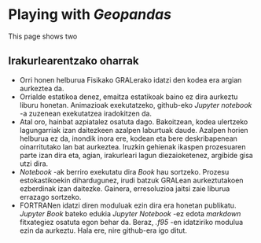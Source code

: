 Playing with _Geopandas_
============================

This page shows two 

## Irakurlearentzako oharrak

- Orri honen helburua Fisikako GRALerako idatzi den kodea era argian aurkeztea da.
- Orrialde estatikoa denez, emaitza estatikoak baino ez dira aurkeztu liburu honetan. Animazioak exekutatzeko, github-eko _Jupyter notebook_ -a zuzenean exekutatzea iradokitzen da.
- Atal oro, hainbat azpiatalez osatuta dago. Bakoitzean, kodea ulertzeko lagungarriak izan daitezkeen azalpen laburtuak daude. Azalpen horien helburua ez da, inondik inora ere, kodean eta bere deskribapenean oinarritutako lan bat aurkeztea. Iruzkin gehienak ikaspen prozesuaren parte izan dira eta, agian, irakurleari lagun diezaioketenez, argibide gisa utzi dira. 
- _Notebook_ -ak berriro exekutatu dira _Book_ hau sortzeko. Prozesu estokastikoekin dihardugunez, irudi batzuk GRALean aurkeztutakoen ezberdinak izan daitezke. Gainera, erresoluzioa jaitsi zaie liburua errazago sortzeko.
- FORTRANen idatzi diren moduluak ezin dira era honetan publikatu. _Jupyter Book_ bateko edukia _Jupyter Notebook_ -ez edota _markdown_ fitxategiez osatuta egon behar da. Beraz, _.f95_ -en idatziriko modulua ezin da aurkeztu. Hala ere, nire github-era igo ditut.
